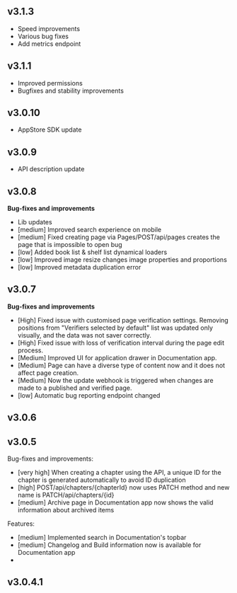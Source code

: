 ## v3.1.3
- Speed improvements
- Various bug fixes
- Add metrics endpoint

## v3.1.1
- Improved permissions
- Bugfixes and stability improvements

## v3.0.10
- AppStore SDK update

## v3.0.9
- API description update


## v3.0.8

**Bug-fixes and improvements**

- Lib updates
- [medium] Improved search experience on mobile
- [medium] Fixed creating page via Pages/POST/api/pages creates the page that is impossible to open bug
- [low] Added book list & shelf list dynamical loaders
- [low] Improved image resize changes image properties and proportions
- [low] Improved metadata duplication error

## v3.0.7

**Bug-fixes and improvements**

- [High] Fixed issue with customised page verification settings. Removing positions from "Verifiers selected by default" list was updated only visually, and the data was not saver correctly. 
- [High] Fixed issue with loss of verification interval during the page edit process.
- [Medium] Improved UI for application drawer in Documentation app.
- [Medium] Page can have a diverse type of content now and it does not affect page creation.
- [Medium] Now the update webhook is triggered when changes are made to a published and verified page.
- [low] Automatic bug reporting endpoint changed

## v3.0.6

## v3.0.5

Bug-fixes and improvements:

- [very high] When creating a chapter using the API, a unique ID for the chapter is generated automatically to avoid ID duplication
- [high] POST/api/chapters/{chapterId} now uses PATCH method and new name is PATCH/api/chapters/{id}
- [medium] Archive page in Documentation app now shows the valid information about archived items

Features:

- [medium] Implemented search in Documentation's topbar
- [medium] Changelog and Build information now is available for Documentation app
- 

## v3.0.4.1
